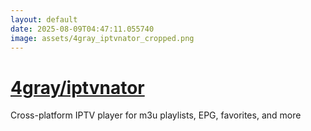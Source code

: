 ```yaml
---
layout: default
date: 2025-08-09T04:47:11.055740
image: assets/4gray_iptvnator_cropped.png
---
```


# [4gray/iptvnator](https://github.com/4gray/iptvnator)

Cross-platform IPTV player for m3u playlists, EPG, favorites, and more

